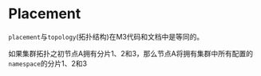 # Placement

`placement`与`topology`(拓扑结构)在M3代码和文档中是等同的。

如果集群拓扑之初节点A拥有分片1、2和3，那么节点A将拥有集群中所有配置的`namespace`的分片1、2和3


